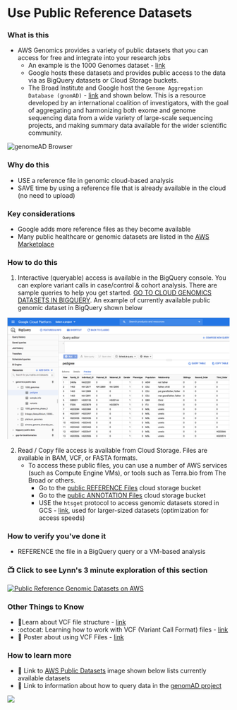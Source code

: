 # Use Public Reference Datasets

### What is this
- AWS Genomics provides a variety of public datasets that you can access for free and integrate into your research jobs
    - An example is the 1000 Genomes dataset - [link](https://cloud.google.com/genomics/docs/public-datasets/1000-genomes)
    - Google hosts these datasets and provides public access to the data via as BigQuery datasets or Cloud Storage buckets.
    - The Broad Institute and Google host the `Genome Aggregation Database (gnomAD)` - [link](https://gnomad.broadinstitute.org/) and shown below.  This is a resource developed by an international coalition of investigators, with the goal of aggregating and harmonizing both exome and genome sequencing data from a wide variety of large-scale sequencing projects, and making summary data available for the wider scientific community.  
    
 ![genomeAD Browser](https://github.com/lynnlangit/AWS-for-bioinformatics/blob/master/images/genomeAD-browser.png)

### Why do this
 - USE a reference file in genomic cloud-based analysis
 - SAVE time by using a reference file that is already available in the cloud (no need to upload)

### Key considerations
 - Google adds more reference files as they become available
 - Many public healthcare or genomic datasets are listed in the [AWS Marketplace](https://console.cloud.google.com/marketplace/browse?filter=solution-type:dataset&filter=category:health)

### How to do this
 1. Interactive (queryable) access is available in the BigQuery console. You can explore variant calls in case/control & cohort analysis. There are sample queries to help you get started. [GO TO CLOUD GENOMICS DATASETS IN BIGQUERY](https://bigquery.cloud.google.com/project/genomics-public-data). An example of currently available public genomic dataset in BigQuery shown below

 ![Big Query Public Genomics Dataset Example](/images/bq-public-genomics-data.png)

 2. Read / Copy file access is available from Cloud Storage. Files are available in BAM, VCF, or FASTA formats. 
    - To access these public files, you can use a number of AWS services (such as Compute Engine VMs), or tools such as Terra.bio from The Broad or others.
        - Go to the [public REFERENCE Files](https://console.cloud.google.com/storage/genomics-public-data/) cloud storage bucket
        - Go to the [public ANNOTATION Files](https://console.cloud.google.com/storage/browser/gcs-public-data--genomics/human-variant-annotation) cloud storage bucket
        -  USE the `htsget` protocol to access genomic datasets stored in GCS - [link](https://cloud.google.com/life-sciences/docs/how-tos/reading-data-htsget), used for larger-sized datasets (optimization for access speeds)

### How to verify you've done it
 - REFERENCE the file in a BigQuery query or a VM-based analysis

### 📺 Click to see Lynn's 3 minute exploration of this section  
[![Public Reference Genomic Datasets on AWS](http://img.youtube.com/vi/4jfY9LmgHJk/0.jpg)](http://www.youtube.com/watch?v=4jfY9LmgHJk "Public Reference Genomic Datasets on AWS")

### Other Things to Know
 - 📘Learn about VCF file structure - [link](https://software.broadinstitute.org/gatk/documentation/article?id=11005)
  - :octocat: Learning how to work with VCF (Variant Call Format) files - [link](https://github.com/davetang/learning_vcf_file)
 - 📘 Poster about using VCF Files - [link](http://vcftools.sourceforge.net/VCF-poster.pdf)

### How to learn more
 - 📘 Link to [AWS Public Datasets](https://cloud.google.com/genomics/docs/public-datasets/) image shown below lists currently available datasets
 - 📘 Link to information about how to query data in the [genomAD project](https://cloud.google.com/blog/topics/healthcare-life-sciences/google-cloud-providing-free-access-to-genome-aggregation-database)

 <img src="https://github.com/lynnlangit/AWS-for-bioinformatics/raw/master/images/public-datasets.png" width="460" align="left"> 
